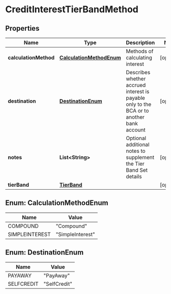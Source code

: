 
# CreditInterestTierBandMethod

## Properties
Name | Type | Description | Notes
------------ | ------------- | ------------- | -------------
**calculationMethod** | [**CalculationMethodEnum**](#CalculationMethodEnum) | Methods of calculating interest |  [optional]
**destination** | [**DestinationEnum**](#DestinationEnum) | Describes whether accrued interest is payable only to the BCA or to another bank account |  [optional]
**notes** | **List&lt;String&gt;** | Optional additional notes to supplement the Tier Band Set details |  [optional]
**tierBand** | [**TierBand**](TierBand.md) |  |  [optional]


<a name="CalculationMethodEnum"></a>
## Enum: CalculationMethodEnum
Name | Value
---- | -----
COMPOUND | &quot;Compound&quot;
SIMPLEINTEREST | &quot;SimpleInterest&quot;


<a name="DestinationEnum"></a>
## Enum: DestinationEnum
Name | Value
---- | -----
PAYAWAY | &quot;PayAway&quot;
SELFCREDIT | &quot;SelfCredit&quot;



